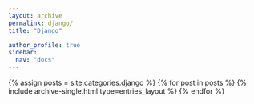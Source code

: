 ```yaml
---
layout: archive
permalink: django/
title: "Django"

author_profile: true
sidebar:
  nav: "docs"
---
```


{% assign posts = site.categories.django %}
{% for post in posts %}
{% include archive-single.html type=entries_layout %}
{% endfor %}
